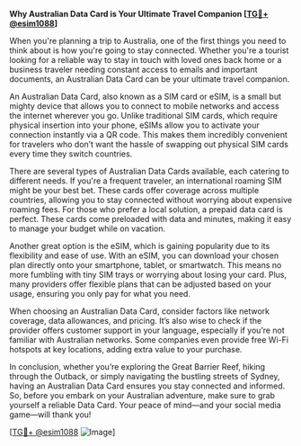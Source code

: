 **Why Australian Data Card is Your Ultimate Travel Companion [[TG💪+ @esim1088](https://t.me/s/esim1088)]**

When you're planning a trip to Australia, one of the first things you need to think about is how you're going to stay connected. Whether you're a tourist looking for a reliable way to stay in touch with loved ones back home or a business traveler needing constant access to emails and important documents, an Australian Data Card can be your ultimate travel companion.

An Australian Data Card, also known as a SIM card or eSIM, is a small but mighty device that allows you to connect to mobile networks and access the internet wherever you go. Unlike traditional SIM cards, which require physical insertion into your phone, eSIMs allow you to activate your connection instantly via a QR code. This makes them incredibly convenient for travelers who don’t want the hassle of swapping out physical SIM cards every time they switch countries.

There are several types of Australian Data Cards available, each catering to different needs. If you're a frequent traveler, an international roaming SIM might be your best bet. These cards offer coverage across multiple countries, allowing you to stay connected without worrying about expensive roaming fees. For those who prefer a local solution, a prepaid data card is perfect. These cards come preloaded with data and minutes, making it easy to manage your budget while on vacation.

Another great option is the eSIM, which is gaining popularity due to its flexibility and ease of use. With an eSIM, you can download your chosen plan directly onto your smartphone, tablet, or smartwatch. This means no more fumbling with tiny SIM trays or worrying about losing your card. Plus, many providers offer flexible plans that can be adjusted based on your usage, ensuring you only pay for what you need.

When choosing an Australian Data Card, consider factors like network coverage, data allowances, and pricing. It’s also wise to check if the provider offers customer support in your language, especially if you’re not familiar with Australian networks. Some companies even provide free Wi-Fi hotspots at key locations, adding extra value to your purchase.

In conclusion, whether you’re exploring the Great Barrier Reef, hiking through the Outback, or simply navigating the bustling streets of Sydney, having an Australian Data Card ensures you stay connected and informed. So, before you embark on your Australian adventure, make sure to grab yourself a reliable Data Card. Your peace of mind—and your social media game—will thank you!

[[TG💪+ @esim1088](https://t.me/s/esim1088) ![Image](https://i.postimg.cc/Y0z9fWf4/image.png)]